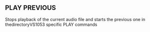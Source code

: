 ## PLAY PREVIOUS

Stops playback of the current audio file and starts the previous one in thedirectoryVS1053 specific PLAY commands